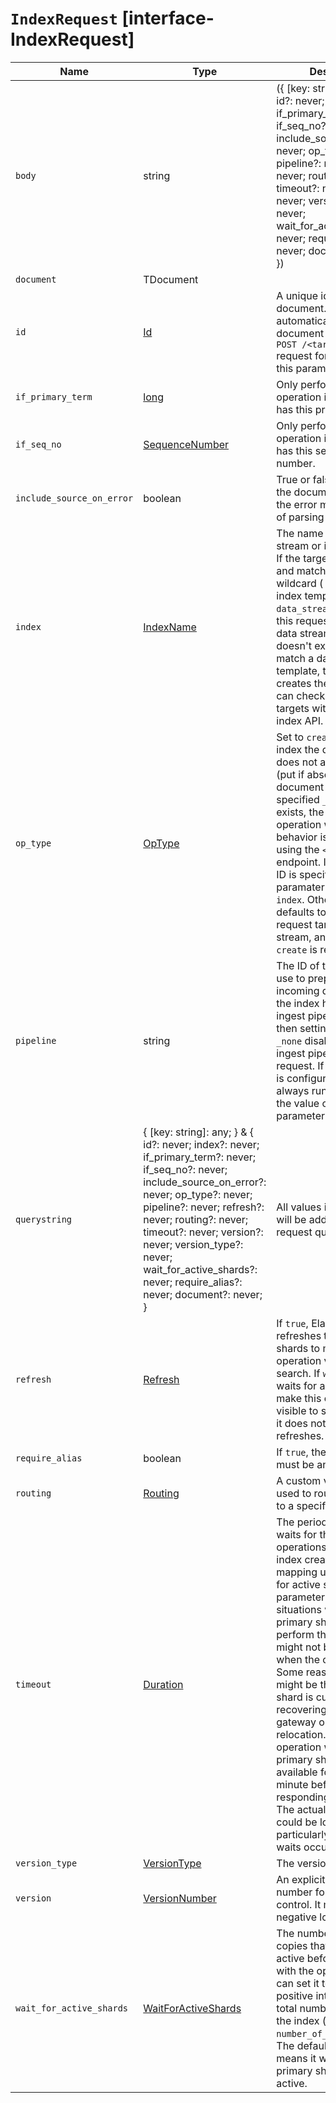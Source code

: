 # `IndexRequest` [interface-IndexRequest]

| Name | Type | Description |
| - | - | - |
| `body` | string | ({ [key: string]: any; } & { id?: never; index?: never; if_primary_term?: never; if_seq_no?: never; include_source_on_error?: never; op_type?: never; pipeline?: never; refresh?: never; routing?: never; timeout?: never; version?: never; version_type?: never; wait_for_active_shards?: never; require_alias?: never; document?: never; }) | All values in `body` will be added to the request body. |
| `document` | TDocument | &nbsp; |
| `id` | [Id](./Id.md) | A unique identifier for the document. To automatically generate a document ID, use the `POST /<target>/_doc/` request format and omit this parameter. |
| `if_primary_term` | [long](./long.md) | Only perform the operation if the document has this primary term. |
| `if_seq_no` | [SequenceNumber](./SequenceNumber.md) | Only perform the operation if the document has this sequence number. |
| `include_source_on_error` | boolean | True or false if to include the document source in the error message in case of parsing errors. |
| `index` | [IndexName](./IndexName.md) | The name of the data stream or index to target. If the target doesn't exist and matches the name or wildcard ( `*`) pattern of an index template with a `data_stream` definition, this request creates the data stream. If the target doesn't exist and doesn't match a data stream template, this request creates the index. You can check for existing targets with the resolve index API. |
| `op_type` | [OpType](./OpType.md) | Set to `create` to only index the document if it does not already exist (put if absent). If a document with the specified `_id` already exists, the indexing operation will fail. The behavior is the same as using the `<index>/_create` endpoint. If a document ID is specified, this paramater defaults to `index`. Otherwise, it defaults to `create`. If the request targets a data stream, an `op_type` of `create` is required. |
| `pipeline` | string | The ID of the pipeline to use to preprocess incoming documents. If the index has a default ingest pipeline specified, then setting the value to `_none` disables the default ingest pipeline for this request. If a final pipeline is configured it will always run, regardless of the value of this parameter. |
| `querystring` | { [key: string]: any; } & { id?: never; index?: never; if_primary_term?: never; if_seq_no?: never; include_source_on_error?: never; op_type?: never; pipeline?: never; refresh?: never; routing?: never; timeout?: never; version?: never; version_type?: never; wait_for_active_shards?: never; require_alias?: never; document?: never; } | All values in `querystring` will be added to the request querystring. |
| `refresh` | [Refresh](./Refresh.md) | If `true`, Elasticsearch refreshes the affected shards to make this operation visible to search. If `wait_for`, it waits for a refresh to make this operation visible to search. If `false`, it does nothing with refreshes. |
| `require_alias` | boolean | If `true`, the destination must be an index alias. |
| `routing` | [Routing](./Routing.md) | A custom value that is used to route operations to a specific shard. |
| `timeout` | [Duration](./Duration.md) | The period the request waits for the following operations: automatic index creation, dynamic mapping updates, waiting for active shards. This parameter is useful for situations where the primary shard assigned to perform the operation might not be available when the operation runs. Some reasons for this might be that the primary shard is currently recovering from a gateway or undergoing relocation. By default, the operation will wait on the primary shard to become available for at least 1 minute before failing and responding with an error. The actual wait time could be longer, particularly when multiple waits occur. |
| `version_type` | [VersionType](./VersionType.md) | The version type. |
| `version` | [VersionNumber](./VersionNumber.md) | An explicit version number for concurrency control. It must be a non-negative long number. |
| `wait_for_active_shards` | [WaitForActiveShards](./WaitForActiveShards.md) | The number of shard copies that must be active before proceeding with the operation. You can set it to `all` or any positive integer up to the total number of shards in the index ( `number_of_replicas+1`). The default value of `1` means it waits for each primary shard to be active. |
